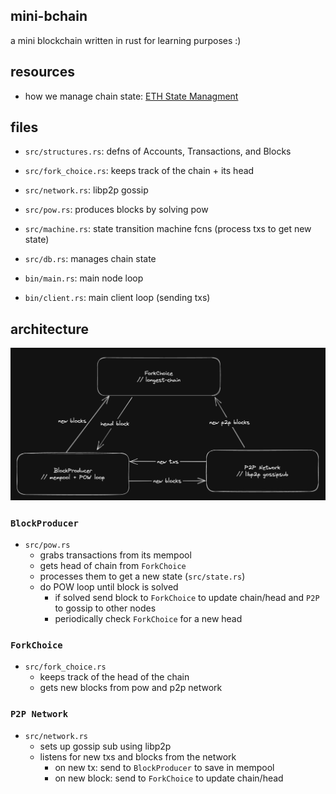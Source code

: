 ## mini-bchain 

a mini blockchain written in rust for learning purposes :)

## resources 
- how we manage chain state: [ETH State Managment](https://github.com/0xNineteen/blog.md/blob/master/contents/eth-state/index.md)

## files 
- `src/structures.rs`: defns of Accounts, Transactions, and Blocks
- `src/fork_choice.rs`: keeps track of the chain + its head
- `src/network.rs`: libp2p gossip 
- `src/pow.rs`: produces blocks by solving pow 
- `src/machine.rs`: state transition machine fcns (process txs to get new state)
- `src/db.rs`: manages chain state

- `bin/main.rs`: main node loop
- `bin/client.rs`: main client loop (sending txs)

## architecture 

![](imgs/2023-03-13-16-14-12.png)

### `BlockProducer` 
- `src/pow.rs`
  - grabs transactions from its mempool
  - gets head of chain from `ForkChoice`
  - processes them to get a new state (`src/state.rs`)
  - do POW loop until block is solved 
    - if solved send block to `ForkChoice` to update chain/head and `P2P` to gossip to other nodes
    - periodically check `ForkChoice` for a new head

### `ForkChoice` 
- `src/fork_choice.rs`
  - keeps track of the head of the chain 
  - gets new blocks from pow and p2p network 

### `P2P Network` 
- `src/network.rs`
  - sets up gossip sub using libp2p 
  - listens for new txs and blocks from the network 
    - on new tx: send to `BlockProducer` to save in mempool
    - on new block: send to `ForkChoice` to update chain/head

